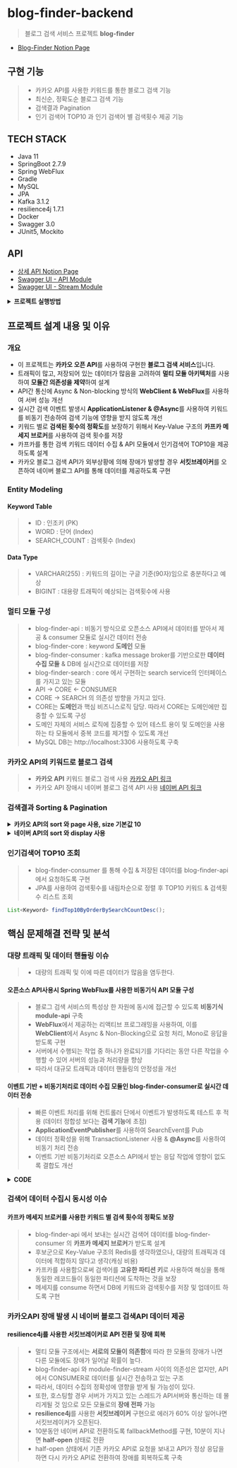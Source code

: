 # blog-finder-backend
> 블로그 검색 서비스 프로젝트 **blog-finder**
- [Blog-Finder Notion Page](https://amusing-child-e0e.notion.site/blog-finder-backend-2ff4a56ab65a41198df5404fd3ebd44a)

## 구현 기능
> * 카카오 API를 사용한 키워드를 통한 블로그 검색 기능 
> * 최신순, 정확도순 블로그 검색 기능
> * 검색결과 Pagination
> * 인기 검색어 TOP10 과 인기 검색어 별 검색횟수 제공 기능

## TECH STACK
- Java 11
- SpringBoot 2.7.9
- Spring WebFlux
- Gradle
- MySQL
- JPA
- Kafka 3.1.2
- resilience4j 1.7.1
- Docker
- Swagger 3.0
- JUnit5, Mockito

## API
- [상세 API Notion Page](https://amusing-child-e0e.notion.site/Blog-Finder-API-34302840b73c42098c9171447ce15352)
- [Swagger UI - API Module](http://localhost:8080/swagger-ui/index.html)
- [Swagger UI - Stream Module](http://localhost:8081/swagger-ui/index.html)

<details>
<summary><strong> 프로젝트 실행방법 </strong></summary>
<div markdown="1">
<br>

1. Docker로 카프카 및 주키퍼 이미지를 가져온다.
````Shell
docker pull bitnami/kafka:latest
docker pull bitnami/zookeeper:latest
````
2. 터미널에서 프로젝트의 blog-finder-consumer/resources 까지 이동 및 아래의 명령어를 실행한다.
````Shell
docker-compose up
````
3. module-stream (localhost:8081) 어플리케이션을 실행한다.
4. module-stream/resources 에서 아래의 명령어를 실행한다.
````Shell
docker-compose start
````
- kafka 서버가 구동되지 않았다면, **docker-compose start**를 다시한번 실행한다.
5. module-api (localhost:8080) 어플리케이션을 실행한다.

</div>
</details>

## 프로젝트 설계 내용 및 이유

### 개요
- 이 프로젝트는 **카카오 오픈 API**를 사용하여 구현한 **블로그 검색 서비스**입니다.
- 트래픽이 많고, 저장되어 있는 데이터가 많음을 고려하여 **멀티 모듈 아키텍처**를 사용하여 **모듈간 의존성을 제약**하여 설계
- API간 통신에 Async & Non-blocking 방식의 **WebClient & WebFlux**를 사용하여 서버 성능 개선
- 실시간 검색 이벤트 발생시 **ApplicationListener & @Async**를 사용하여 키워드를 비동기 전송하여 검색 기능에 영향을 받지 않도록 개선
- 키워드 별로 **검색된 횟수의 정확도**를 보장하기 위해서 Key-Value 구조의 **카프카 메세지 브로커**를 사용하여 검색 횟수를 저장
- 카프카를 통한 검색 키워드 데이터 수집 & API 모듈에서 인기검색어 TOP10을 제공하도록 설계 
- 카카오 블로그 검색 API가 외부상황에 의해 장애가 발생할 경우 **서킷브레이커**를 오픈하여 네이버 블로그 API를 통해 데이터를 제공하도록 구현

### Entity Modeling

#### Keyword Table

> - ID : 인조키 (PK)
> - WORD :  단어 (Index)
> - SEARCH_COUNT : 검색횟수 (Index)

#### Data Type
> - VARCHAR(255) : 키워드의 길이는 구글 기준(90자)임으로 충분하다고 예상
> - BIGINT : 대용량 트래픽이 예상되는 검색횟수에 사용

### 멀티 모듈 구성
> - blog-finder-api : 비동기 방식으로 오픈소스 API에서 데이터를 받아서 제공 & consumer 모듈로 실시간 데이터 전송
> - blog-finder-core : keyword **도메인** 모듈
> - blog-finder-consumer : kafka message broker를 기반으로한 **데이터 수집 모듈** & DB에 실시간으로 데이터를 저장
> - blog-finder-search : core 에서 구현하는 search service의 인터페이스를 가지고 있는 모듈
> - API -> CORE <- CONSUMER
> - CORE -> SEARCH 의 의존성 방향을 가지고 있다.
> - CORE는 **도메인**과 핵심 비즈니스로직 담당. 따라서 CORE는 도메인에만 집중할 수 있도록 구성
> - 도메인 자체의 서비스 로직에 집중할 수 있어 테스트 용이 및 도메인을 사용하는 타 모듈에서 중복 코드를 제거할 수 있도록 개선
> - MySQL DB는 http://localhost:3306 사용하도록 구축

### 카카오 API의 키워드로 블로그 검색
> - **카카오 API** 키워드 블로그 검색 사용 [카카오 API 링크](https://developers.kakao.com/docs/latest/ko/daum-search/dev-guide#search-blog)
> - 카카오 API 장애시 네이버 블로그 검색 API 사용 [네이버 API 링크](https://developers.naver.com/docs/serviceapi/search/blog/blog.md) 

### 검색결과 Sorting & Pagination
<details>
<summary><strong> 카카오 API의 sort 와 page 사용, size 기본값 10 </strong></summary>
<div markdown="1">
  
- sort : accuracy (정확도순)
  
- sort : recency (최신순)
  
- size : 한 번에 보여줄 검색결과 수 (default : 10)
  
- page : 페이지네이션

````Java
WebClient.builder()
                .baseUrl(apiReqValueStorage.getKakaoUrl())
                .build().get()
                .uri(builder -> builder.path(apiReqValueStorage.getKakaoPath())
                        .queryParam("query", query)
                        .queryParam("sort", sortType.getValue())
                        .queryParam("page", apiReqValueStorage.getKakaoPagination())
                        .build())
```` 
  
</div>
</details>

<details>
<summary><strong> 네이버 API의 sort 와 display 사용 </strong></summary>
<div markdown="1">
  
- sort : sim (정확도순)

- sort : date (최신순)

- display : 10 (한 번에 표시할 검색 결과 개수)

````Java
 WebClient.builder()
                .baseUrl(apiReqValueStorage.getNaverUrl())
                .build().get()
                .uri(uriBuilder -> uriBuilder.path(apiReqValueStorage.getNaverPath())
                        .queryParam("query", query)
                        .queryParam("display", apiReqValueStorage.getNaverDisplay())
                        .queryParam("sort", sortType.getValue())
                        .build())
```` 
</div>
</details>

### 인기검색어 TOP10 조회
> - blog-finder-consumer 를 통해 수집 & 저장된 데이터를 blog-finder-api 에서 요청하도록 구현
> - JPA를 사용하여 검색횟수를 내림차순으로 정렬 후 TOP10 키워드 & 검색횟수 리스트 조회
````Java
List<Keyword> findTop10ByOrderBySearchCountDesc();
````
## 핵심 문제해결 전략 및 분석

### 대량 트래픽 및 데이터 핸들링 이슈
> * 대량의 트래픽 및 이에 따른 데이터가 많음을 염두한다.
#### 오픈소스 API사용시 Spring WebFlux를 사용한 비동기식 API 모듈 구성
> - 블로그 검색 서비스의 특성상 한 자원에 동시에 접근할 수 있도록 **비동기식 module-api** 구축
> - **WebFlux**에서 제공하는 리액티브 프로그래밍을 사용하여, 이를 **WebClient**에서 Async & Non-Blocking으로 요청 처리, Mono로 응답을 받도록 구현
> - 서버에서 수행되는 작업 중 하나가 완료되기를 기다리는 동안 다른 작업을 수행할 수 있어 서버의 성능과 처리량을 향상
> - 따라서 대규모 트래픽과 데이터 핸들링의 안정성을 개선 

#### 이벤트 기반 + 비동기처리로 데이터 수집 모듈인 blog-finder-consumer로 실시간 데이터 전송
> - 빠른 이벤트 처리를 위해 컨트롤러 단에서 이벤트가 발생하도록 테스트 후 적용 (데이터 정합성 보다는 **검색 기능**에 초점)
> - **ApplicationEventPublisher**를 사용하여 SearchEvent를 Pub
> - 데이터 정확성을 위해 TransactionListener 사용 & **@Async**를 사용하여 비동기 처리 전송 
> - 이벤트 기반 비동기처리로 오픈소스 API에서 받는 응답 작업에 영향이 없도록 결합도 개선
<details>
<summary><strong> CODE </strong></summary>
<div markdown="1">
 
````Java  
public Mono<List<SearchResultDto>> apiSearchAccuracy(@RequestParam("query") String query, @RequestParam("sortType") String sortType) {
        applicationEventPublisher.publishEvent(new SearchEvent(this, new Keyword(query)));
        return keywordSearchServiceRouter.searchByKakao(query, sortType);
    }
````

</div>
</details>

### 검색어 데이터 수집시 동시성 이슈
#### 카프카 메세지 브로커를 사용한 키워드 별 검색 횟수의 정확도 보장
> - blog-finder-api 에서 보내는 실시간 검색어 데이터를 blog-finder-consumer 의 **카프카 메세지 브로커**가 받도록 설계
> - 후보군으로 Key-Value 구조의 Redis를 생각하였으나, 대량의 트래픽과 데이터에 적합하지 않다고 생각(캐싱 비용)
> - 카프카를 사용함으로써 검색어를 **고유한 파티션 키**로 사용하여 해싱을 통해 동일한 레코드들이 동일한 파티션에 도착하는 것을 보장
> - 메세지를 consume 하면서 DB에 키워드와 검색횟수를 저장 및 업데이트 하도록 구현

### 카카오API 장애 발생 시 네이버 블로그 검색API 데이터 제공
#### resilience4j를 사용한 서킷브레이커로 API 전환 및 장애 회복 
> - 멀티 모듈 구조에서는 **서로의 모듈이 의존함**에 따라 한 모듈의 장애가 나면 다른 모듈에도 장애가 일어날 확률이 높다.
> - blog-finder-api 와 module-finder-stream 사이의 의존성은 없지만, API에서 CONSUMER로 데이터를 실시간 전송하고 있는 구조
> - 따라서, 데이터 수집의 정확성에 영향을 받게 될 가능성이 있다.
> - 또한, 호스팅할 경우 서버가 가지고 있는 스레드가 API서버와 통신하는 데 몰리게될 것 임으로 모든 모듈로의 **장애 전파** 가능
> - **resilience4j**를 사용한 **서킷브레이커** 구현으로 에러가 60% 이상 일어나면 서킷브레이커가 오픈된다.
> - 10분동안 네이버 API로 전환하도록 fallbackMethod를 구현, 10분이 지나면 **half-open** 상태로 전환
> - half-open 상태에서 기존 카카오 API로 요청을 보내고 API가 정상 응답을 하면 다시 카카오 API로 전환하여 장애를 회복하도록 구축
